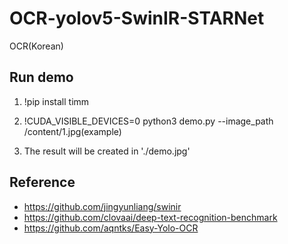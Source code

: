# OCR-yolov5-SwinIR-STARNet
OCR(Korean)


Run demo
---------------------------------------------------------------------
1. !pip install timm

2. !CUDA_VISIBLE_DEVICES=0 python3 demo.py --image_path /content/1.jpg(example)

3. The result will be created in './demo.jpg'

Reference
---------------------------------------------------------------------
- https://github.com/jingyunliang/swinir
- https://github.com/clovaai/deep-text-recognition-benchmark
- https://github.com/aqntks/Easy-Yolo-OCR
